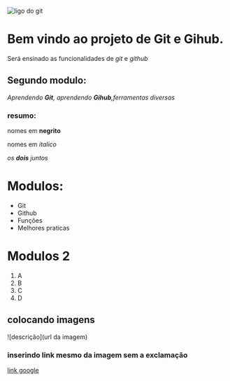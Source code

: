 ![ligo do git](https://sujeitoprogramador.com/wp-content/uploads/2021/04/gitimage.png)

# Bem vindo ao projeto de **Git** e **Gihub**.

Será ensinado as funcionalidades de _git_ e _github_

## Segundo modulo:

_Aprendendo **Git**, aprendendo **Gihub**,ferramentas diversas_

### resumo:

nomes em **negrito**

nomes em _italico_

_os **dois** juntos_

# Modulos:

- Git
- Github
- Funções
- Melhores praticas

# Modulos 2

1. A
2. B
3. C
4. D

## colocando imagens

![descrição](url da imagem)

### inserindo link mesmo da imagem sem a exclamação

[link google](https://www.google.com/)
